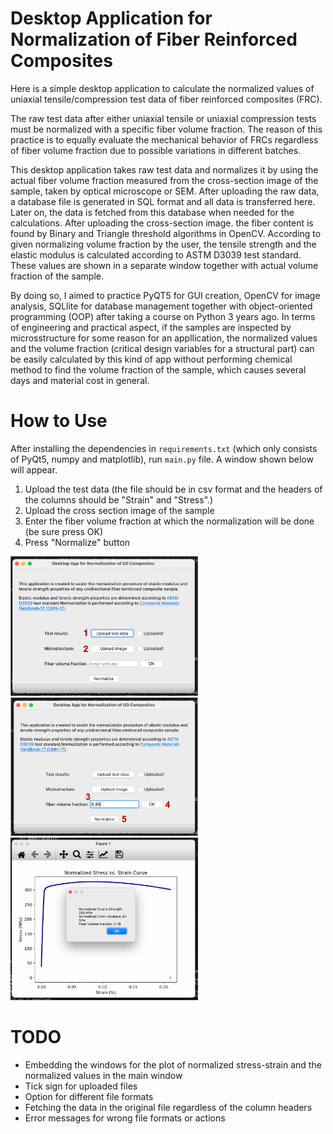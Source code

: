 # Desktop Application for Normalization of Fiber Reinforced Composites

Here is a simple desktop application to calculate the normalized values of uniaxial tensile/compression test data of fiber reinforced composites (FRC).

The raw test data after either uniaxial tensile or uniaxial compression tests must be normalized with a specific fiber volume fraction. The reason of this practice is to equally evaluate the mechanical behavior of FRCs regardless of fiber volume fraction due to possible variations in different batches.

This desktop application takes raw test data and normalizes it by using the actual fiber volume fraction measured from the cross-section image of the sample, taken by optical microscope or SEM. After uploading the raw data, a database file is generated in SQL format and all data is transferred here. Later on, the data is fetched from this database when needed for the calculations. After uploading the cross-section image. the fiber content is found by Binary and Triangle threshold algorithms in OpenCV. According to given normalizing volume fraction by the user, the tensile strength and the elastic modulus is calculated according to ASTM D3039 test standard. These values are shown in a separate window together with actual volume fraction of the sample.  

By doing so, I aimed to practice PyQT5 for GUI creation, OpenCV for image analysis, SQLlite for database management together with object-oriented programming (OOP) after taking a course on Python 3 years ago. In terms of engineering and practical aspect, if the samples are inspected by microsstructure for some reason for an appllication, the normalized values and the volume fraction (critical design variables for a structural part) can be easily calculated by this kind of app without performing chemical method to find the volume fraction of the sample, which causes several days and material cost in general.

# How to Use
After installing the dependencies in `requirements.txt` (which only consists of PyQt5, numpy and matplotlib), run `main.py` file. A window shown below will appear. 

1. Upload the test data (the file should be in csv format and the headers of the columns should be "Strain" and "Stress".)
2. Upload the cross section image of the sample
3. Enter the fiber volume fraction at which the normalization will be done (be sure press OK)
4. Press "Normalize" button


<p float="left">
  <img src="/1.png" width="300" />
  <img src="/2.png" width="300" /> 
  <img src="/3.png" width="300" />
</p>

# TODO
- Embedding the windows for the plot of normalized stress-strain and the normalized values in the main window
- Tick sign for uploaded files
- Option for different file formats
- Fetching the data in the original file regardless of the column headers
- Error messages for wrong file formats or actions
